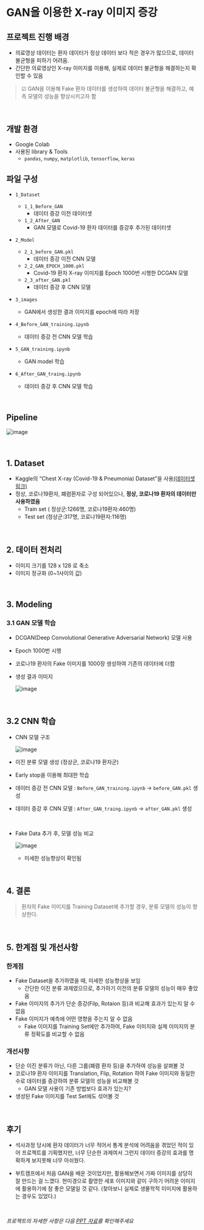 # GAN을 이용한 X-ray 이미지 증강

## 프로젝트 진행 배경

- 의료영상 데이터는 환자 데이터가 정상 데이터 보다 적은 경우가 많으므로, 데이터 불균형을 피하기 어려움.  
- 간단한 의료영상인 X-ray 이미지를 이용해, 실제로 데이터 불균형을 해결하는지 확인할 수 있음
  
> ☑ GAN을 이용해 Fake 환자 데이터를 생성하여 데이터 불균형을 해결하고, 예측 모델의 성능을 향상시키고자 함

<br>

## 개발 환경
- Google Colab
- 사용된 library & Tools
  - `pandas`, `numpy`, `matplotlib`, `tensorflow`, `keras`

## 파일 구성
  - `1_Dataset`
    - `1_1_Before_GAN`
      -  데이터 증강 이전 데이터셋
    - `1_2_After_GAN`
      - GAN 모델로 Covid-19 환자 데이터를 증강후 추가된 데이터셋
  - `2_Model`
    - `2_1_before_GAN.pkl`
      - 데이터 증강 이전 CNN 모델
    - `2_2_GAN_EPOCH_1000.pkl`
      - Covid-19 환자 X-ray 이미지를 Epoch 1000번 시행한 DCGAN 모델
    - `2_3_after_GAN.pkl`
      - 데이터 증강 후 CNN 모델

  - `3_images`
    - GAN에서 생성한 결과 이미지를 epoch에 따라 저장

  - `4_Before_GAN_training.ipynb`
    - 데이터 증강 전 CNN 모델 학습
  - `5_GAN_training.ipynb`
    - GAN model 학습
  - `6_After_GAN_traing.ipynb`
    - 데이터 증강 후 CNN 모델 학습

<br>

## Pipeline
![image](https://user-images.githubusercontent.com/77204538/166177996-51fc7ccf-6ebb-43a6-a285-3dc603689ff8.png)

<br>


## 1. Dataset
- Kaggle의 “Chest X-ray (Covid-19 & Pneumonia) Dataset”을 사용[(데이터셋 링크)](https://www.kaggle.com/djibybalde/dcgan-keras-chest-x-ray-images)
- 정상, 코로나19환자, 폐렴환자로 구성 되어있으나, __정상, 코로나19 환자의 데이터만 사용하였음__
  - Train set ( 정상군:1266명, 코로나19환자:460명)
  - Test set (정상군:317명, 코로나19환자:116명)

<br>

## 2. 데이터 전처리
- 이미지 크기를 128 x 128 로 축소
- 이미지 정규화 (0~1사이의 값)

<br>

## 3. Modeling
### 3.1 GAN 모델 학습
- DCGAN(Deep Convolutional Generative Adversarial Network) 모델 사용
- Epoch 1000번 시행
- 코로나19 환자의 Fake 이미지를 1000장 생성하여 기존의 데이터에 더함
- 생성 결과 이미지

  ![image](https://user-images.githubusercontent.com/77204538/166178892-5c2f7e9a-1edd-428a-8b3e-3d35d032980e.png)


<br>

## 3.2 CNN 학습
- CNN 모델 구조

  ![image](https://user-images.githubusercontent.com/77204538/166178321-88453258-5704-42e6-a6c4-a1f750364038.png)
  
- 이진 분류 모델 생성 (정상군, 코로나19 환자군)
- Early stop을 이용해 최대한 학습
- 데이터 증강 전 CNN 모델 : `Before_GAN_training.ipynb` -> `before_GAN.pkl` 생성
- 데이터 증강 후 CNN 모델 : `After_GAN_traing.ipynb` -> `after_GAN.pkl` 생성

<br>

- Fake Data 추가 후, 모델 성능 비교

  ![image](https://user-images.githubusercontent.com/77204538/166179042-cdd394fd-81f4-4588-90a9-6f181b0ab8b1.png)

  - 미세한 성능향상이 확인됨

<br>

## 4. 결론
> 환자의 Fake 이미지를 Training Dataset에 추가할 경우, 분류 모델의 성능이 향상한다.

<br>

## 5. 한계점 및 개선사항
### 한계점
- Fake Dataset을 추가하였을 때, 미세한 성능향상을 보임
  - 간단한 이진 분류 과제였으므로, 추가하기 이전의 분류 모델의 성능이 매우 좋았음
- Fake 이미지의 추가가 단순 증강(Filp, Rotaion 등)과 비교해 효과가 있는지 알 수 없음
- Fake 이미지가 예측에 어떤 영향을 주는지 알 수 없음
  - Fake 이미지를 Training Set에만 추가하여, Fake 이미지와 실제 이미지의 분류 정확도를 비교할 수 없음

### 개선사항
  - 단순 이진 분류가 아닌, 다른 그룹(폐렴 환자 등)을 추가하여 성능을 살펴볼 것
  - 코로나19 환자 이미지를 Translation, Flip, Rotation 하여 Fake 이미지와 동일한 수로 데이터를 증강하여 분류 모델의 성능을 비교해볼 것
    - GAN 모델 사용이 기존 방법보다 효과가 있는지?
  - 생성된 Fake 이미지를 Test Set에도 섞어볼 것

<br>

## 후기
- 석사과정 당시에 환자 데이터가 너무 적어서 통계 분석에 어려움을 겪었던 적이 있어 프로젝트를 기획했지만, 너무 단순한 과제여서 그런지 데이터 증강의 효과를 명확하게 보지못해 너무 아쉬웠다.  

- 부트캠프에서 처음 GAN을 배운 것이었지만, 활용해보면서 가짜 이미지를 상당히 잘 만드는 걸 느꼈다. 현미경으로 촬영한 세포 이미지와 같이 구하기 어려운 이미지에 활용하기에 참 좋은 모델일 것 같다. (찾아보니 실제로 생물학적 이미지에 활용하는 경우도 있었다.)

<br>

*프로젝트의 자세한 사항은 다음 [PPT 자료](https://drive.google.com/file/d/1ydedY4Mka50gqSV0BWeCwzuCpkmydjuz/view?usp=sharing)를 확인해주세요*
